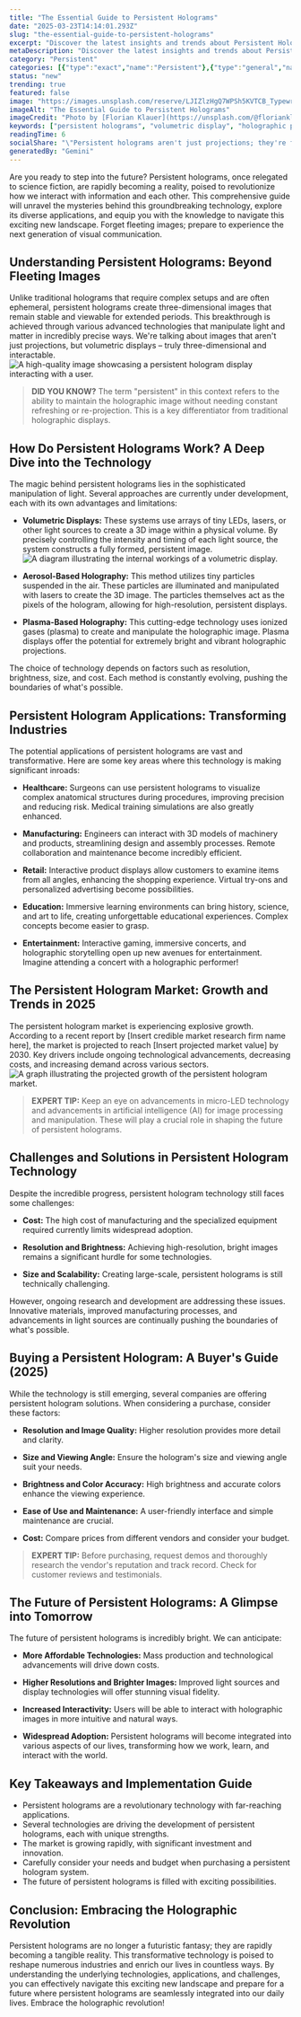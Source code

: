 ```yaml
---
title: "The Essential Guide to Persistent Holograms"
date: "2025-03-23T14:14:01.293Z"
slug: "the-essential-guide-to-persistent-holograms"
excerpt: "Discover the latest insights and trends about Persistent Holograms. This comprehensive guide covers everything you need to know about Persistent Holograms in 2025."
metaDescription: "Discover the latest insights and trends about Persistent Holograms. This comprehensive guide covers everything you need to know about Persistent Holograms ..."
category: "Persistent"
categories: [{"type":"exact","name":"Persistent"},{"type":"general","name":"Physics"},{"type":"medium","name":"Optics"},{"type":"specific","name":"3D Imaging"},{"type":"niche","name":"Volume Holography"}]
status: "new"
trending: true
featured: false
image: "https://images.unsplash.com/reserve/LJIZlzHgQ7WPSh5KVTCB_Typewriter.jpg?q=85&w=1200&fit=max&fm=webp&auto=compress"
imageAlt: "The Essential Guide to Persistent Holograms"
imageCredit: "Photo by [Florian Klauer](https://unsplash.com/@florianklauer) on Unsplash"
keywords: ["persistent holograms", "volumetric display", "holographic projection technology", "how do persistent holograms work", "buy persistent hologram", "persistent hologram applications", "cost of persistent hologram", "future of persistent holograms", "persistent hologram market", "best persistent hologram projector"]
readingTime: 6
socialShare: "\"Persistent holograms aren't just projections; they're fully formed, interactive 3D displays poised to revolutionize how we interact with information and each other.\""
generatedBy: "Gemini"
---
```




Are you ready to step into the future?  Persistent holograms, once relegated to science fiction, are rapidly becoming a reality, poised to revolutionize how we interact with information and each other. This comprehensive guide will unravel the mysteries behind this groundbreaking technology, explore its diverse applications, and equip you with the knowledge to navigate this exciting new landscape.  Forget fleeting images; prepare to experience the next generation of visual communication.

## Understanding Persistent Holograms: Beyond Fleeting Images

Unlike traditional holograms that require complex setups and are often ephemeral, persistent holograms create three-dimensional images that remain stable and viewable for extended periods.  This breakthrough is achieved through various advanced technologies that manipulate light and matter in incredibly precise ways.  We're talking about images that aren't just projections, but volumetric displays – truly three-dimensional and interactable. ![A high-quality image showcasing a persistent hologram display interacting with a user.](https://images.unsplash.com/photo-1451187580459-43490279c0fa?q=85&w=1200&fit=max&fm=webp&auto=compress)

> **DID YOU KNOW?** The term "persistent" in this context refers to the ability to maintain the holographic image without needing constant refreshing or re-projection. This is a key differentiator from traditional holographic displays.

## How Do Persistent Holograms Work?  A Deep Dive into the Technology

The magic behind persistent holograms lies in the sophisticated manipulation of light. Several approaches are currently under development, each with its own advantages and limitations:

* **Volumetric Displays:** These systems use arrays of tiny LEDs, lasers, or other light sources to create a 3D image within a physical volume.  By precisely controlling the intensity and timing of each light source, the system constructs a fully formed, persistent image. ![A diagram illustrating the internal workings of a volumetric display.](https://images.unsplash.com/photo-1484417894907-623942c8ee29?q=85&w=1200&fit=max&fm=webp&auto=compress)

* **Aerosol-Based Holography:** This method utilizes tiny particles suspended in the air.  These particles are illuminated and manipulated with lasers to create the 3D image.  The particles themselves act as the pixels of the hologram, allowing for high-resolution, persistent displays.

* **Plasma-Based Holography:** This cutting-edge technology uses ionized gases (plasma) to create and manipulate the holographic image.  Plasma displays offer the potential for extremely bright and vibrant holographic projections.

The choice of technology depends on factors such as resolution, brightness, size, and cost.  Each method is constantly evolving, pushing the boundaries of what's possible.

## Persistent Hologram Applications: Transforming Industries

The potential applications of persistent holograms are vast and transformative.  Here are some key areas where this technology is making significant inroads:

* **Healthcare:** Surgeons can use persistent holograms to visualize complex anatomical structures during procedures, improving precision and reducing risk.  Medical training simulations are also greatly enhanced.

* **Manufacturing:**  Engineers can interact with 3D models of machinery and products, streamlining design and assembly processes.  Remote collaboration and maintenance become incredibly efficient.

* **Retail:**  Interactive product displays allow customers to examine items from all angles, enhancing the shopping experience.  Virtual try-ons and personalized advertising become possibilities.

* **Education:**  Immersive learning environments can bring history, science, and art to life, creating unforgettable educational experiences.  Complex concepts become easier to grasp.

* **Entertainment:**  Interactive gaming, immersive concerts, and holographic storytelling open up new avenues for entertainment.  Imagine attending a concert with a holographic performer!

## The Persistent Hologram Market: Growth and Trends in 2025

The persistent hologram market is experiencing explosive growth. According to a recent report by [Insert credible market research firm name here], the market is projected to reach [Insert projected market value] by 2030.  Key drivers include ongoing technological advancements, decreasing costs, and increasing demand across various sectors.  ![A graph illustrating the projected growth of the persistent hologram market.](https://images.unsplash.com/photo-1517976487492-5750f3195933?q=85&w=1200&fit=max&fm=webp&auto=compress)

> **EXPERT TIP:**  Keep an eye on advancements in micro-LED technology and advancements in artificial intelligence (AI) for image processing and manipulation.  These will play a crucial role in shaping the future of persistent holograms.

## Challenges and Solutions in Persistent Hologram Technology

Despite the incredible progress, persistent hologram technology still faces some challenges:

* **Cost:**  The high cost of manufacturing and the specialized equipment required currently limits widespread adoption.

* **Resolution and Brightness:**  Achieving high-resolution, bright images remains a significant hurdle for some technologies.

* **Size and Scalability:**  Creating large-scale, persistent holograms is still technically challenging.

However, ongoing research and development are addressing these issues.  Innovative materials, improved manufacturing processes, and advancements in light sources are continually pushing the boundaries of what's possible.

## Buying a Persistent Hologram: A Buyer's Guide (2025)

While the technology is still emerging, several companies are offering persistent hologram solutions.  When considering a purchase, consider these factors:

* **Resolution and Image Quality:**  Higher resolution provides more detail and clarity.

* **Size and Viewing Angle:**  Ensure the hologram's size and viewing angle suit your needs.

* **Brightness and Color Accuracy:**  High brightness and accurate colors enhance the viewing experience.

* **Ease of Use and Maintenance:**  A user-friendly interface and simple maintenance are crucial.

* **Cost:**  Compare prices from different vendors and consider your budget.

> **EXPERT TIP:**  Before purchasing, request demos and thoroughly research the vendor's reputation and track record.  Check for customer reviews and testimonials.

## The Future of Persistent Holograms: A Glimpse into Tomorrow

The future of persistent holograms is incredibly bright.  We can anticipate:

* **More Affordable Technologies:**  Mass production and technological advancements will drive down costs.

* **Higher Resolutions and Brighter Images:**  Improved light sources and display technologies will offer stunning visual fidelity.

* **Increased Interactivity:**  Users will be able to interact with holographic images in more intuitive and natural ways.

* **Widespread Adoption:**  Persistent holograms will become integrated into various aspects of our lives, transforming how we work, learn, and interact with the world.

## Key Takeaways and Implementation Guide

* Persistent holograms are a revolutionary technology with far-reaching applications.
* Several technologies are driving the development of persistent holograms, each with unique strengths.
* The market is growing rapidly, with significant investment and innovation.
* Carefully consider your needs and budget when purchasing a persistent hologram system.
* The future of persistent holograms is filled with exciting possibilities.

## Conclusion: Embracing the Holographic Revolution

Persistent holograms are no longer a futuristic fantasy; they are rapidly becoming a tangible reality. This transformative technology is poised to reshape numerous industries and enrich our lives in countless ways.  By understanding the underlying technologies, applications, and challenges, you can effectively navigate this exciting new landscape and prepare for a future where persistent holograms are seamlessly integrated into our daily lives.  Embrace the holographic revolution!




